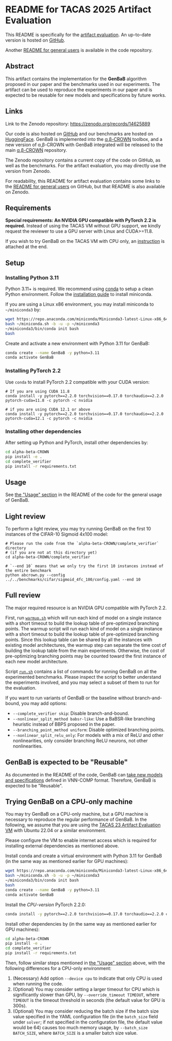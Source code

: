 # README for TACAS 2025 Artifact Evaluation

This README is specifically for the [artifact evaluation](https://tacas.info/artifacts-25.php).
An up-to-date version is hosted on [GitHub](https://github.com/shizhouxing/GenBaB/blob/main/README_tacas.md).

Another [README for general users](https://github.com/shizhouxing/GenBaB) is available in the code repository.

## Abstract

This artifact contains the implementation for the **GenBaB** algorithm proposed in our paper and the benchmarks used in our experiments. The artifact can be used to reproduce the experiments in our paper and is expected to be reusable for new models and specifications by future works.

## Links

Link to the Zenodo repository: https://zenodo.org/records/14625889

Our code is also hosted on [GitHub](https://github.com/shizhouxing/GenBaB) and our benchmarks are hosted on [HuggingFace](https://github.com/shizhouxing/GenBaB).
GenBaB is implemented into the [α,β-CROWN](https://github.com/Verified-Intelligence/alpha-beta-CROWN) toolbox, and a new version of α,β-CROWN with GenBaB integrated will be released to the main [α,β-CROWN](https://github.com/Verified-Intelligence/alpha-beta-CROWN) repository.

The Zenodo repository contains a current copy of the code on GitHub, as well as the benchmarks. For the artifact evaluation, you may directly use the version from Zenodo.

For readability, this README for artifact evaluation contains some links to the [README for general users](https://github.com/shizhouxing/GenBaB) on GitHub, but that README is also available on Zenodo.

## Requirements

**Special requirements: An NVIDIA GPU compatible with PyTorch 2.2 is required.**
Instead of using the TACAS VM without GPU support, we kindly request the reviewer to use a GPU server with Linux and CUDA>=11.8.

If you wish to try GenBaB on the TACAS VM with CPU only, an [instruction](https://github.com/shizhouxing/GenBaB/blob/main/README_tacas.md#trying-genbab-on-a-cpu-only-machine) is attached at the end.

## Setup

### Installing Python 3.11

Python 3.11+ is required. We recommend using [conda](https://docs.anaconda.com/miniconda/) to setup a clean Python environment. Follow the [installation guide](https://docs.anaconda.com/miniconda/install/) to install miniconda.

If you are using a Linux x86 environment, you may install miniconda to `~/miniconda3` by:
```bash
wget https://repo.anaconda.com/miniconda/Miniconda3-latest-Linux-x86_64.sh -O ~/miniconda.sh
bash ~/miniconda.sh -b -u -p ~/miniconda3
~/miniconda3/bin/conda init bash
bash
```

Create and activate a new environment with Python 3.11 for GenBaB:
```bash
conda create --name GenBaB -y python=3.11
conda activate GenBaB
```

### Installing PyTorch 2.2

Use `conda` to install PyTorch 2.2 compatible with your CUDA version:
```
# If you are using CUDA 11.8
conda install -y pytorch==2.2.0 torchvision==0.17.0 torchaudio==2.2.0 pytorch-cuda=11.8 -c pytorch -c nvidia

# if you are using CUDA 12.1 or above
conda install -y pytorch==2.2.0 torchvision==0.17.0 torchaudio==2.2.0 pytorch-cuda=12.1 -c pytorch -c nvidia
```

### Installing other dependencies

After setting up Python and PyTorch, install other dependencies by:
```bash
cd alpha-beta-CROWN
pip install -e .
cd complete_verifier
pip install -r requirements.txt
```

## Usage

See [the "Usage" section](https://github.com/shizhouxing/GenBaB?tab=readme-ov-file#usage) in the README of the code for the general usage of GenBaB.

## Light review

To perform a light review, you may try running GenBaB
on the first 10 instances of the CIFAR-10 Sigmoid 4x100 model:
```
# Please run the code from the `alpha-beta-CROWN/complete_verifier` directory
# (if you are not at this directory yet)
cd alpha-beta-CROWN/complete_verifier

# `--end 10` means that we only try the first 10 instances instead of the entire benchmark
python abcrown.py --config ../../benchmarks/cifar/sigmoid_4fc_100/config.yaml --end 10
```

## Full review

The major required resource is an NVIDIA GPU compatible with PyTorch 2.2.

First, run [`warmup.sh`](./warmup.sh) which will run each kind of model on a single instance with a short timeout to build the lookup table of pre-optimized branching points.
The warmup script will run each kind of model on a single instance with a short timeout to build the lookup table of pre-optimized branching points. Since this lookup table can be shared by all the instances with existing model architectures, the warmup step can separate the time cost of building the lookup table from the main experiments. Otherwise, the cost of pre-optimizing branching points may be counted toward the first instance of each new model architecture.

Script [`run.sh`](./run.sh) contains a list of commands for running GenBaB on all the experimented benchmarks. Please inspect the script to better understand the experiments involved, and you may select a subset of them to run for the evaluation.

If you want to run variants of GenBaB or the baseline without branch-and-bound, you may add options:
* `--complete_verifier skip`: Disable branch-and-bound.
* `--nonlinear_split_method babsr-like`: Use a BaBSR-like branching heuristic instead of BBPS proposed in the paper.
* `--branching_point_method uniform`: Disable optimized branching points.
* `--nonlinear_split_relu_only`: For models with a mix of ReLU and other nonlinearities, only consider branching ReLU neurons, not other nonlinearities.

## GenBaB is expected to be "Reusable"

As documented in the README of the code, GenBaB can [take new models and specifications](https://github.com/shizhouxing/GenBaB?tab=readme-ov-file#running-genbab-on-new-models) defined in VNN-COMP format. Therefore, GenBaB is expected to be "Reusable".

## Trying GenBaB on a CPU-only machine

You may try GenBaB on a CPU-only machine, but a GPU machine is necessary to reproduce the regular performance of GenBaB. In the following, we assume that you are using the [TACAS 23 Artifact Evaluation VM](https://zenodo.org/records/7113223) with Ubuntu 22.04 or a similar environment.

Please configure the VM to enable internet access which is required for installing external dependencies as mentioned above.

Install conda and create a virtual environment with Python 3.11 for GenBaB (in the same way as mentioned earlier for GPU machines):
```bash
wget https://repo.anaconda.com/miniconda/Miniconda3-latest-Linux-x86_64.sh -O ~/miniconda.sh
bash ~/miniconda.sh -b -u -p ~/miniconda3
~/miniconda3/bin/conda init bash
bash
conda create --name GenBaB -y python=3.11
conda activate GenBaB
```

Install the *CPU-version* PyTorch 2.2.0:
```bash
conda install -y pytorch==2.2.0 torchvision==0.17.0 torchaudio==2.2.0 cpuonly -c pytorch
```

Install other dependencies by (in the same way as mentioned earlier for GPU machines):
```bash
cd alpha-beta-CROWN
pip install -e .
cd complete_verifier
pip install -r requirements.txt
```

Then, follow similar steps mentioned in [the "Usage" section](#usage) above,
with the following differences for a CPU-only environment:
1. (Necessary) Add option `--device cpu` to indicate that only CPU is used when running the code.
2. (Optional) You may consider setting a larger timeout for CPU which is significantly slower than GPU, by `--override_timeout TIMEOUT`, where `TIMEOUT` is the timeout threshold in seconds (the default value for GPU is 300s).
3. (Optional) You may consider reducing the batch size if the batch size value specified in the YAML configuration file (in the `batch_size` field under `solver`; if not specified in the configuration file, the default value would be 64) causes too much memory usage, by `--batch_size BATCH_SIZE`, where `BATCH_SIZE` is a smaller batch size value.
